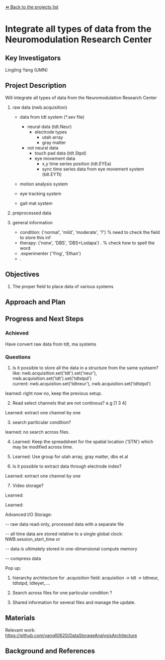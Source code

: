 [:rewind: Back to the projects list](../../README.md#ProjectsList)

<!-- For information on how to write GitHub .md files see https://guides.github.com/features/mastering-markdown/ -->

# Integrate all types of data from the Neuromodulation Research Center

## Key Investigators

Lingling Yang (UMN)

## Project Description

Will integrate all types of data from the Neuromodulation Research Center
1. raw data (nwb.acquisition)
   - data from tdt system (*.sev file)
     - neural data (tdt.Neur)
       - electrode types
         - utah array
         - gray matter
     - not neural data 
       - touch pad data (tdt.Stpd)
       - eye movement data
         - x,y time series position (tdt.EYEa)
         - sync time series data from eye movement system (tdt.EYTt)
   
   - motion analysis system
   
   - eye tracking system
   
   - gait mat system
  
2. preprocessed data

3. general information
   - condition: ('normal', 'mild', 'moderate', '?')  % need to check the field to store this inf
   - therapy: ('none', 'DBS', 'DBS+Lodapa') . % check how to spell the word
   - .experimenter ('Ying', 'Ethan')
   - .

## Objectives

<!-- Briefly describe the objectives of your project. What would you like to achive?-->
1. The proper field to place data of various systems


## Approach and Plan

<!-- 1. Describe the steps of your planned approach to reach the objectives.-->
<!-- 1. ... -->
<!-- 1. ... -->

## Progress and Next Steps

<!--Populate this section as you are making progress before/during/after the hackathon-->
<!--Describe the progress you have made on the project,e.g., which objectives you have achieved and how.-->

### Achieved
Have convert raw data from tdt, ma systems 

<!--Describe the next steps you are planing to take to complete the project.-->

### Questions
1. Is it possible to store all the data in a structure from the same systsem? 
like:    nwb.acquisition.set('tdt').set('neur'), nwb.acquisition.set('tdt').set('tdtstpd')  
current: nwb.acquistion.set('tdtneur'), nwb.acquistion.set('tdtstpd')

learned: right now no, keep the previous setup.

2. Read select channels that are not continous? 
e.g [1 3 4] 

Learned: extract one channel by one

3. search pariticular condition?

learned: no search across files.

4. Learned: Keep the spreadsheet for the spatial location ('STN') which may be modified across time.

5. Learned: Use group for utah array, gray matter, dbs et.al

6. Is it possible to extract data through electrode index?

Learned: extract one channel by one
   

7. Video storage?

Learned: 


Learned:

Advanced I/O Storage:

-- raw data read-only, processed data with a separate file

-- all time data are stored relative to a single global clock: NWB.session_start_time or 

-- data is ultimately stored in one-dimensional compute memory

-- compress data 

Pop up:

1. hierarchy architecture for .acquisition field: acquisition -> tdt ->  tdtneur, tdtstpd, tdteyet,....

2. Search across files for one particular condition ?

3. Shared information for several files and manage the update.



## Materials

<!--If available add links to the materials relevant to the project, e.g., the code generated for the project or data used-->
Relevant work:
https://github.com/yangll0620/DataStorageAnalysisArchitecture
<!--If available add pictures and links to videos that demonstrate what has been accomplished.-->
<!--![Description of picture](Example2.jpg)-->

## Background and References

<!--Use this space for information that may help people better understand your project, like links to papers, source code, or data ,e.g:-->
<!-- - Source code: https://github.com/YourUser/YourRepository -->
<!-- - Documentation: https://link.to.docs -->
<!-- - Test data: https://link.to.test.data -->
